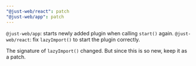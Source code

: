 ```yaml
---
"@just-web/react": patch
"@just-web/app": patch
---
```


`@just-web/app`: starts newly added plugin when calling `start()` again.
`@just-web/react`: fix `lazyImport()` to start the plugin correctly.

The signature of `lazyImport()` changed.
But since this is so new, keep it as a patch.
